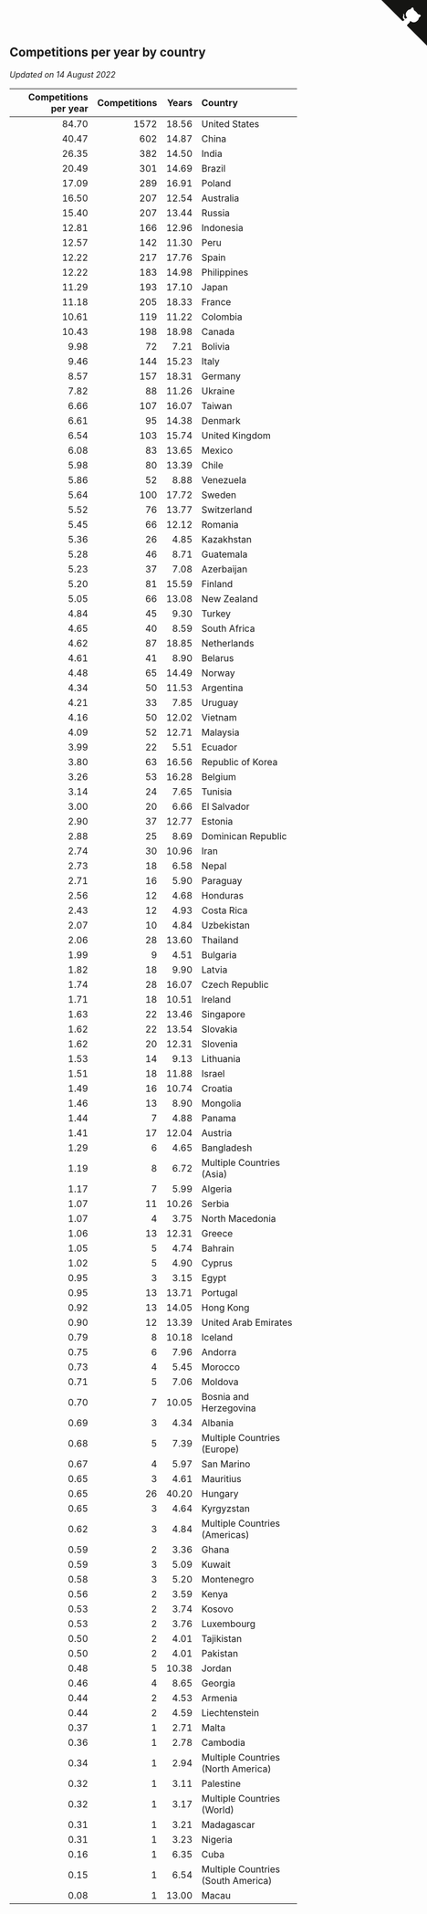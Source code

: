 ## Competitions per year by country

*Updated on 14 August 2022*

| Competitions per year | Competitions | Years | Country |
| ---: | ---: | ---: | :--- |
| 84.70 | 1572 | 18.56 | United States |
| 40.47 | 602 | 14.87 | China |
| 26.35 | 382 | 14.50 | India |
| 20.49 | 301 | 14.69 | Brazil |
| 17.09 | 289 | 16.91 | Poland |
| 16.50 | 207 | 12.54 | Australia |
| 15.40 | 207 | 13.44 | Russia |
| 12.81 | 166 | 12.96 | Indonesia |
| 12.57 | 142 | 11.30 | Peru |
| 12.22 | 217 | 17.76 | Spain |
| 12.22 | 183 | 14.98 | Philippines |
| 11.29 | 193 | 17.10 | Japan |
| 11.18 | 205 | 18.33 | France |
| 10.61 | 119 | 11.22 | Colombia |
| 10.43 | 198 | 18.98 | Canada |
| 9.98 | 72 | 7.21 | Bolivia |
| 9.46 | 144 | 15.23 | Italy |
| 8.57 | 157 | 18.31 | Germany |
| 7.82 | 88 | 11.26 | Ukraine |
| 6.66 | 107 | 16.07 | Taiwan |
| 6.61 | 95 | 14.38 | Denmark |
| 6.54 | 103 | 15.74 | United Kingdom |
| 6.08 | 83 | 13.65 | Mexico |
| 5.98 | 80 | 13.39 | Chile |
| 5.86 | 52 | 8.88 | Venezuela |
| 5.64 | 100 | 17.72 | Sweden |
| 5.52 | 76 | 13.77 | Switzerland |
| 5.45 | 66 | 12.12 | Romania |
| 5.36 | 26 | 4.85 | Kazakhstan |
| 5.28 | 46 | 8.71 | Guatemala |
| 5.23 | 37 | 7.08 | Azerbaijan |
| 5.20 | 81 | 15.59 | Finland |
| 5.05 | 66 | 13.08 | New Zealand |
| 4.84 | 45 | 9.30 | Turkey |
| 4.65 | 40 | 8.59 | South Africa |
| 4.62 | 87 | 18.85 | Netherlands |
| 4.61 | 41 | 8.90 | Belarus |
| 4.48 | 65 | 14.49 | Norway |
| 4.34 | 50 | 11.53 | Argentina |
| 4.21 | 33 | 7.85 | Uruguay |
| 4.16 | 50 | 12.02 | Vietnam |
| 4.09 | 52 | 12.71 | Malaysia |
| 3.99 | 22 | 5.51 | Ecuador |
| 3.80 | 63 | 16.56 | Republic of Korea |
| 3.26 | 53 | 16.28 | Belgium |
| 3.14 | 24 | 7.65 | Tunisia |
| 3.00 | 20 | 6.66 | El Salvador |
| 2.90 | 37 | 12.77 | Estonia |
| 2.88 | 25 | 8.69 | Dominican Republic |
| 2.74 | 30 | 10.96 | Iran |
| 2.73 | 18 | 6.58 | Nepal |
| 2.71 | 16 | 5.90 | Paraguay |
| 2.56 | 12 | 4.68 | Honduras |
| 2.43 | 12 | 4.93 | Costa Rica |
| 2.07 | 10 | 4.84 | Uzbekistan |
| 2.06 | 28 | 13.60 | Thailand |
| 1.99 | 9 | 4.51 | Bulgaria |
| 1.82 | 18 | 9.90 | Latvia |
| 1.74 | 28 | 16.07 | Czech Republic |
| 1.71 | 18 | 10.51 | Ireland |
| 1.63 | 22 | 13.46 | Singapore |
| 1.62 | 22 | 13.54 | Slovakia |
| 1.62 | 20 | 12.31 | Slovenia |
| 1.53 | 14 | 9.13 | Lithuania |
| 1.51 | 18 | 11.88 | Israel |
| 1.49 | 16 | 10.74 | Croatia |
| 1.46 | 13 | 8.90 | Mongolia |
| 1.44 | 7 | 4.88 | Panama |
| 1.41 | 17 | 12.04 | Austria |
| 1.29 | 6 | 4.65 | Bangladesh |
| 1.19 | 8 | 6.72 | Multiple Countries (Asia) |
| 1.17 | 7 | 5.99 | Algeria |
| 1.07 | 11 | 10.26 | Serbia |
| 1.07 | 4 | 3.75 | North Macedonia |
| 1.06 | 13 | 12.31 | Greece |
| 1.05 | 5 | 4.74 | Bahrain |
| 1.02 | 5 | 4.90 | Cyprus |
| 0.95 | 3 | 3.15 | Egypt |
| 0.95 | 13 | 13.71 | Portugal |
| 0.92 | 13 | 14.05 | Hong Kong |
| 0.90 | 12 | 13.39 | United Arab Emirates |
| 0.79 | 8 | 10.18 | Iceland |
| 0.75 | 6 | 7.96 | Andorra |
| 0.73 | 4 | 5.45 | Morocco |
| 0.71 | 5 | 7.06 | Moldova |
| 0.70 | 7 | 10.05 | Bosnia and Herzegovina |
| 0.69 | 3 | 4.34 | Albania |
| 0.68 | 5 | 7.39 | Multiple Countries (Europe) |
| 0.67 | 4 | 5.97 | San Marino |
| 0.65 | 3 | 4.61 | Mauritius |
| 0.65 | 26 | 40.20 | Hungary |
| 0.65 | 3 | 4.64 | Kyrgyzstan |
| 0.62 | 3 | 4.84 | Multiple Countries (Americas) |
| 0.59 | 2 | 3.36 | Ghana |
| 0.59 | 3 | 5.09 | Kuwait |
| 0.58 | 3 | 5.20 | Montenegro |
| 0.56 | 2 | 3.59 | Kenya |
| 0.53 | 2 | 3.74 | Kosovo |
| 0.53 | 2 | 3.76 | Luxembourg |
| 0.50 | 2 | 4.01 | Tajikistan |
| 0.50 | 2 | 4.01 | Pakistan |
| 0.48 | 5 | 10.38 | Jordan |
| 0.46 | 4 | 8.65 | Georgia |
| 0.44 | 2 | 4.53 | Armenia |
| 0.44 | 2 | 4.59 | Liechtenstein |
| 0.37 | 1 | 2.71 | Malta |
| 0.36 | 1 | 2.78 | Cambodia |
| 0.34 | 1 | 2.94 | Multiple Countries (North America) |
| 0.32 | 1 | 3.11 | Palestine |
| 0.32 | 1 | 3.17 | Multiple Countries (World) |
| 0.31 | 1 | 3.21 | Madagascar |
| 0.31 | 1 | 3.23 | Nigeria |
| 0.16 | 1 | 6.35 | Cuba |
| 0.15 | 1 | 6.54 | Multiple Countries (South America) |
| 0.08 | 1 | 13.00 | Macau |


<a href="https://github.com/jonatanklosko/wca_statistics" class="github-corner" aria-label="View source on Github"><svg width="80" height="80" viewBox="0 0 250 250" style="fill:#151513; color:#fff; position: absolute; top: 0; border: 0; right: 0;" aria-hidden="true"><path d="M0,0 L115,115 L130,115 L142,142 L250,250 L250,0 Z"></path><path d="M128.3,109.0 C113.8,99.7 119.0,89.6 119.0,89.6 C122.0,82.7 120.5,78.6 120.5,78.6 C119.2,72.0 123.4,76.3 123.4,76.3 C127.3,80.9 125.5,87.3 125.5,87.3 C122.9,97.6 130.6,101.9 134.4,103.2" fill="currentColor" style="transform-origin: 130px 106px;" class="octo-arm"></path><path d="M115.0,115.0 C114.9,115.1 118.7,116.5 119.8,115.4 L133.7,101.6 C136.9,99.2 139.9,98.4 142.2,98.6 C133.8,88.0 127.5,74.4 143.8,58.0 C148.5,53.4 154.0,51.2 159.7,51.0 C160.3,49.4 163.2,43.6 171.4,40.1 C171.4,40.1 176.1,42.5 178.8,56.2 C183.1,58.6 187.2,61.8 190.9,65.4 C194.5,69.0 197.7,73.2 200.1,77.6 C213.8,80.2 216.3,84.9 216.3,84.9 C212.7,93.1 206.9,96.0 205.4,96.6 C205.1,102.4 203.0,107.8 198.3,112.5 C181.9,128.9 168.3,122.5 157.7,114.1 C157.9,116.9 156.7,120.9 152.7,124.9 L141.0,136.5 C139.8,137.7 141.6,141.9 141.8,141.8 Z" fill="currentColor" class="octo-body"></path></svg></a><style>.github-corner:hover .octo-arm{animation:octocat-wave 560ms ease-in-out}@keyframes octocat-wave{0%,100%{transform:rotate(0)}20%,60%{transform:rotate(-25deg)}40%,80%{transform:rotate(10deg)}}@media (max-width:500px){.github-corner:hover .octo-arm{animation:none}.github-corner .octo-arm{animation:octocat-wave 560ms ease-in-out}}</style>
